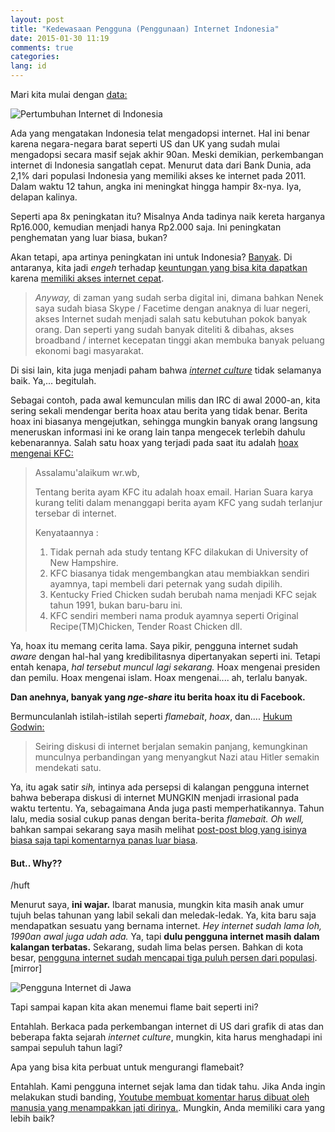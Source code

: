 ```yaml
---
layout: post
title: "Kedewasaan Pengguna (Penggunaan) Internet Indonesia"
date: 2015-01-30 11:19
comments: true
categories:
lang: id
---
```


Mari kita mulai dengan [data:](https://www.google.com/publicdata/explore?ds=d5bncppjof8f9_&ctype=l&strail=false&bcs=d&nselm=h&met_y=it_net_user_p2&scale_y=lin&ind_y=false&rdim=region&idim=country:USA:CHN:GBR:IDN&ifdim=region&hl=en&dl=en&ind=false&icfg)

![Pertumbuhan Internet di Indonesia](/images/post/internet-growth.png)

Ada yang mengatakan Indonesia telat mengadopsi internet. Hal ini benar karena negara-negara barat seperti US dan UK yang sudah mulai mengadopsi secara masif sejak akhir 90an. Meski demikian, perkembangan internet di Indonesia sangatlah cepat. Menurut data dari Bank Dunia, ada 2,1% dari populasi Indonesia yang memiliki akses ke internet pada 2011. Dalam waktu 12 tahun, angka ini meningkat hingga hampir 8x-nya. Iya, delapan kalinya.

Seperti apa 8x peningkatan itu? Misalnya Anda tadinya naik kereta harganya Rp16.000, kemudian menjadi hanya Rp2.000 saja. Ini peningkatan penghematan yang luar biasa, bukan?

Akan tetapi, apa artinya peningkatan ini untuk Indonesia? [Banyak](http://priyadi.net/archives/category/internet/). Di antaranya, kita jadi *engeh* terhadap [keuntungan yang bisa kita dapatkan](https://plus.google.com/+HarrySufehmi/posts/HrQDsKiVkaG) karena [memiliki akses internet cepat](http://www.fastcoexist.com/1679559/want-to-boost-the-economy-boost-internet-speeds).

> *Anyway,* di zaman yang sudah serba digital ini, dimana bahkan Nenek saya sudah biasa Skype / Facetime dengan anaknya di luar negeri, akses Internet sudah menjadi salah satu kebutuhan pokok banyak orang. Dan seperti yang sudah banyak diteliti & dibahas, akses broadband / internet kecepatan tinggi akan membuka banyak peluang ekonomi bagi masyarakat.

Di sisi lain, kita juga menjadi paham bahwa [*internet culture*](http://en.wikipedia.org/wiki/Category:Internet_culture) tidak selamanya baik. Ya,... begitulah.

Sebagai contoh, pada awal kemunculan milis dan IRC di awal 2000-an, kita sering sekali mendengar berita hoax atau berita yang tidak benar. Berita hoax ini biasanya mengejutkan, sehingga mungkin banyak orang langsung meneruskan informasi ini ke orang lain tanpa mengecek terlebih dahulu kebenarannya. Salah satu hoax yang terjadi pada saat itu adalah [hoax mengenai KFC:](https://groups.yahoo.com/neo/groups/halal_baik_enak/conversations/topics/3387)

> Assalamu'alaikum wr.wb,
>
> Tentang berita ayam KFC itu adalah hoax email. Harian Suara karya kurang
> teliti dalam menanggapi berita ayam KFC yang sudah terlanjur tersebar di
> internet.
>
> Kenyataannya :
>
> 1. Tidak pernah ada study tentang KFC dilakukan di University of New
> Hampshire.
> 2. KFC biasanya tidak mengembangkan atau membiakkan sendiri ayamnya, tapi
> membeli dari peternak yang sudah dipilih.
> 3. Kentucky Fried Chicken sudah berubah nama menjadi KFC sejak tahun
> 1991, bukan baru-baru ini.
> 4. KFC sendiri memberi nama produk ayamnya seperti Original
> Recipe(TM)Chicken, Tender Roast Chicken dll.

Ya, hoax itu memang cerita lama. Saya pikir, pengguna internet sudah *aware* dengan hal-hal yang kredibilitasnya dipertanyakan seperti ini. Tetapi entah kenapa, *hal tersebut muncul lagi sekarang.* Hoax mengenai presiden dan pemilu. Hoax mengenai islam. Hoax mengenai.... ah, terlalu banyak.

**Dan anehnya, banyak yang *nge-share* itu berita hoax itu di Facebook.**

Bermunculanlah istilah-istilah seperti *flamebait*, *hoax*, dan.... [Hukum Godwin:](http://en.wikipedia.org/wiki/Godwin%27s_law)

> Seiring diskusi di internet berjalan semakin panjang, kemungkinan munculnya perbandingan yang menyangkut Nazi atau Hitler semakin mendekati satu.

Ya, itu agak satir *sih,* intinya ada persepsi di kalangan pengguna internet bahwa beberapa diskusi di internet MUNGKIN menjadi irrasional pada waktu tertentu. Ya, sebagaimana Anda juga pasti memperhatikannya. Tahun lalu, media sosial cukup panas dengan berita-berita *flamebait.* *Oh well,* bahkan sampai sekarang saya masih melihat [post-post blog yang isinya biasa saja tapi komentarnya panas luar biasa](https://riemetalui.wordpress.com/2015/04/18/recent-economic-and-financial-indicators-report/).

#### But.. Why??

/huft

Menurut saya, **ini wajar.** Ibarat manusia, mungkin kita masih anak umur tujuh belas tahunan yang labil sekali dan meledak-ledak. Ya, kita baru saja mendapatkan sesuatu yang bernama internet. *Hey internet sudah lama loh, 1990an awal juga udah ada.* Ya, tapi **dulu pengguna internet masih dalam kalangan terbatas.** Sekarang, sudah lima belas persen. Bahkan di kota besar, [pengguna internet sudah mencapai tiga puluh persen dari populasi]. [mirror]

![Pengguna Internet di Jawa](/images/post/internet-jakarta.png)

Tapi sampai kapan kita akan menemui flame bait seperti ini?

Entahlah. Berkaca pada perkembangan internet di US dari grafik di atas dan beberapa fakta sejarah *internet culture*, mungkin, kita harus menghadapi ini sampai sepuluh tahun lagi?

Apa yang bisa kita perbuat untuk mengurangi flamebait?

Entahlah. Kami pengguna internet sejak lama dan tidak tahu. Jika Anda ingin melakukan studi banding, [Youtube membuat komentar harus dibuat oleh manusia yang menampakkan jati dirinya.](http://www.theguardian.com/technology/2013/nov/26/youtube-spam-comments-google-plus). Mungkin, Anda memiliki cara yang lebih baik?

[pengguna internet sudah mencapai tiga puluh persen dari populasi]: http://apjii.or.id/v2/upload/Laporan/Profile%20of%20Indonesian%20Internet%20Users%202012%20(ENGLISH).pdf
[mirrpr]: http://fs.skyandmurmur.com/apjii/Profile%20of%20Indonesian%20Internet%20Users%202012%20%28ENGLISH%29.pdf
